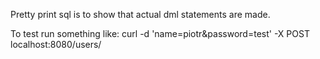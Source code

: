 Pretty print sql is to show that actual dml statements are made.

To test run something like:
curl -d 'name=piotr&password=test' -X POST localhost:8080/users/

